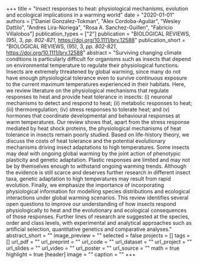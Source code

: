+++
title = "Insect responses to heat: physiological mechanisms, evolution and
   ecological implications in a warming world"
date = "2020-01-01"
authors = ["Daniel Gonzalez-Tokman", "Alex Cordoba-Aguilar", "Wesley Dattilo", "Andres Lira-Noriega", "Rosa A. Sanchez-Guillen", "Fabricio Villalobos"]
publication_types = ["2"]
publication = "BIOLOGICAL REVIEWS, (95), 3, _pp. 802-821_, https://doi.org/10.1111/brv.12588"
publication_short = "BIOLOGICAL REVIEWS, (95), 3, _pp. 802-821_, https://doi.org/10.1111/brv.12588"
abstract = "Surviving changing climate conditions is particularly difficult for
   organisms such as insects that depend on environmental temperature to
   regulate their physiological functions. Insects are extremely threatened
   by global warming, since many do not have enough physiological tolerance
   even to survive continuous exposure to the current maximum temperatures
   experienced in their habitats. Here, we review literature on the
   physiological mechanisms that regulate responses to heat and provide
   heat tolerance in insects: (i) neuronal mechanisms to detect and respond
   to heat; (ii) metabolic responses to heat; (iii) thermoregulation; (iv)
   stress responses to tolerate heat; and (v) hormones that coordinate
   developmental and behavioural responses at warm temperatures. Our review
   shows that, apart from the stress response mediated by heat shock
   proteins, the physiological mechanisms of heat tolerance in insects
   remain poorly studied. Based on life-history theory, we discuss the
   costs of heat tolerance and the potential evolutionary mechanisms
   driving insect adaptations to high temperatures. Some insects may deal
   with ongoing global warming by the joint action of phenotypic plasticity
   and genetic adaptation. Plastic responses are limited and may not be by
   themselves enough to withstand ongoing warming trends. Although the
   evidence is still scarce and deserves further research in different
   insect taxa, genetic adaptation to high temperatures may result from
   rapid evolution. Finally, we emphasize the importance of incorporating
   physiological information for modelling species distributions and
   ecological interactions under global warming scenarios. This review
   identifies several open questions to improve our understanding of how
   insects respond physiologically to heat and the evolutionary and
   ecological consequences of those responses. Further lines of research
   are suggested at the species, order and class levels, with experimental
   and analytical approaches such as artificial selection, quantitative
   genetics and comparative analyses."
abstract_short = ""
image_preview = ""
selected = false
projects = []
tags = []
url_pdf = ""
url_preprint = ""
url_code = ""
url_dataset = ""
url_project = ""
url_slides = ""
url_video = ""
url_poster = ""
url_source = ""
math = true
highlight = true
[header]
image = ""
caption = ""
+++
